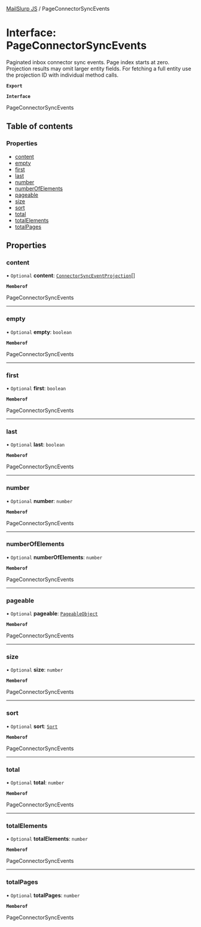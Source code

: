 [MailSlurp JS](../README.md) / PageConnectorSyncEvents

# Interface: PageConnectorSyncEvents

Paginated inbox connector sync events. Page index starts at zero. Projection results may omit larger entity fields. For fetching a full entity use the projection ID with individual method calls.

**`Export`**

**`Interface`**

PageConnectorSyncEvents

## Table of contents

### Properties

- [content](PageConnectorSyncEvents.md#content)
- [empty](PageConnectorSyncEvents.md#empty)
- [first](PageConnectorSyncEvents.md#first)
- [last](PageConnectorSyncEvents.md#last)
- [number](PageConnectorSyncEvents.md#number)
- [numberOfElements](PageConnectorSyncEvents.md#numberofelements)
- [pageable](PageConnectorSyncEvents.md#pageable)
- [size](PageConnectorSyncEvents.md#size)
- [sort](PageConnectorSyncEvents.md#sort)
- [total](PageConnectorSyncEvents.md#total)
- [totalElements](PageConnectorSyncEvents.md#totalelements)
- [totalPages](PageConnectorSyncEvents.md#totalpages)

## Properties

### content

• `Optional` **content**: [`ConnectorSyncEventProjection`](ConnectorSyncEventProjection.md)[]

**`Memberof`**

PageConnectorSyncEvents

___

### empty

• `Optional` **empty**: `boolean`

**`Memberof`**

PageConnectorSyncEvents

___

### first

• `Optional` **first**: `boolean`

**`Memberof`**

PageConnectorSyncEvents

___

### last

• `Optional` **last**: `boolean`

**`Memberof`**

PageConnectorSyncEvents

___

### number

• `Optional` **number**: `number`

**`Memberof`**

PageConnectorSyncEvents

___

### numberOfElements

• `Optional` **numberOfElements**: `number`

**`Memberof`**

PageConnectorSyncEvents

___

### pageable

• `Optional` **pageable**: [`PageableObject`](PageableObject.md)

**`Memberof`**

PageConnectorSyncEvents

___

### size

• `Optional` **size**: `number`

**`Memberof`**

PageConnectorSyncEvents

___

### sort

• `Optional` **sort**: [`Sort`](Sort.md)

**`Memberof`**

PageConnectorSyncEvents

___

### total

• `Optional` **total**: `number`

**`Memberof`**

PageConnectorSyncEvents

___

### totalElements

• `Optional` **totalElements**: `number`

**`Memberof`**

PageConnectorSyncEvents

___

### totalPages

• `Optional` **totalPages**: `number`

**`Memberof`**

PageConnectorSyncEvents
